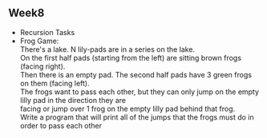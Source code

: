 ## Week8
- Recursion Tasks
- Frog Game:  
There's a lake. N lily-pads are in a series on the lake.  
On the first half pads (starting from the left) are sitting brown frogs (facing right).  
Then there is an empty pad. The second half pads have 3 green frogs on them (facing left).  
The frogs want to pass each other, but they can only jump on the empty lilly pad in the direction they are  
facing or jump over 1 frog on the empty lilly pad behind that frog.  
Write a program that will print all of the jumps that the frogs must do in order to pass each other
